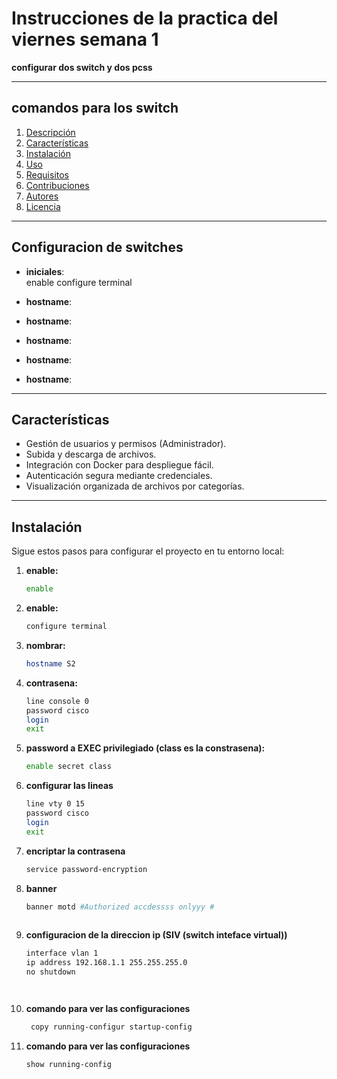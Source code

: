 # **Instrucciones de la practica del viernes semana 1**

**configurar dos switch y dos pcss** 

---

## **comandos para los switch**

1. [Descripción](#descripción)
2. [Características](#características)
3. [Instalación](#instalación)
4. [Uso](#uso)
5. [Requisitos](#requisitos)
6. [Contribuciones](#contribuciones')
7. [Autores](#autores)
8. [Licencia](#licencia)

---

## **Configuracion de switches**


- **iniciales**:  
enable
configure terminal 

- **hostname**:  


- **hostname**:  
- **hostname**:  
- **hostname**:  
- **hostname**:  









---

## **Características**

- Gestión de usuarios y permisos (Administrador).  
- Subida y descarga de archivos.  
- Integración con Docker para despliegue fácil.  
- Autenticación segura mediante credenciales.  
- Visualización organizada de archivos por categorías.  

---

## **Instalación**

Sigue estos pasos para configurar el proyecto en tu entorno local:





1. **enable:**
   ```bash
   enable


1. **enable:**
   ```bash
   configure terminal
   
1. **nombrar:**
   ```bash
   hostname S2

1. **contrasena:**
   ```bash
   line console 0
   password cisco 
   login
   exit

1. **password a EXEC privilegiado (class es la constrasena):**
   ```bash
   enable secret class


1. **configurar las lineas**
   ```bash
   line vty 0 15
   password cisco
   login
   exit

1. **encriptar la contrasena**
   ```bash
   service password-encryption

1. **banner**
   ```bash
   banner motd #Authorized accdessss onlyyy #
 
1. **configuracion de la direccion ip (SIV (switch inteface virtual))**
   ```bash
   interface vlan 1  
   ip address 192.168.1.1 255.255.255.0
   no shutdown




1. **comando para ver las configuraciones**
   ```bash
    copy running-configur startup-config


1. **comando para ver las configuraciones**
   ```bash
   show running-config


